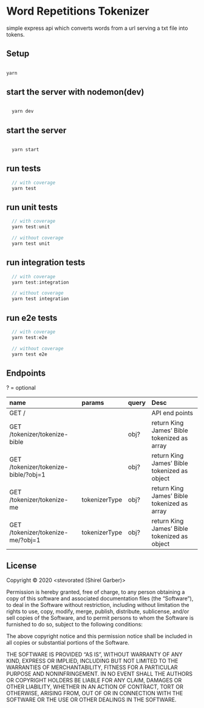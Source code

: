 # Word Repetitions Tokenizer

simple express api which converts words from a url serving a txt file into tokens.

## Setup

```javascript

yarn

```

## start the server with nodemon(dev)

```javascript

  yarn dev

```

## start the server

```javascript

  yarn start

```

## run tests

```javascript
  // with coverage
  yarn test

```

## run unit tests

```javascript
  // with coverage
  yarn test:unit

  // without coverage
  yarn test unit

```

## run integration tests

```javascript
  // with coverage
  yarn test:integration

  // without coverage
  yarn test integration

```

## run e2e tests

```javascript
  // with coverage
  yarn test:e2e

  // without coverage
  yarn test e2e

```

## Endpoints

? = optional

| name                                 | params        | query | Desc                                         |
| :----------------------------------- | :------------ | :---- | :------------------------------------------- |
| GET /                                |               |       | API end points                               |
| GET /tokenizer/tokenize-bible        |               | obj?  | return King James’ Bible tokenized as array  |
| GET /tokenizer/tokenize-bible/?obj=1 |               | obj?  | return King James’ Bible tokenized as object |
| GET /tokenizer/tokenize-me           | tokenizerType | obj?  | return King James’ Bible tokenized as array  |
| GET /tokenizer/tokenize-me/?obj=1    | tokenizerType | obj?  | return King James’ Bible tokenized as object |

## License

Copyright © 2020 <stevorated (Shirel Garber)>

Permission is hereby granted, free of charge, to any person obtaining a copy of this software and associated documentation files (the “Software”), to deal in the Software without restriction, including without limitation the rights to use, copy, modify, merge, publish, distribute, sublicense, and/or sell copies of the Software, and to permit persons to whom the Software is furnished to do so, subject to the following conditions:

The above copyright notice and this permission notice shall be included in all copies or substantial portions of the Software.

THE SOFTWARE IS PROVIDED “AS IS”, WITHOUT WARRANTY OF ANY KIND, EXPRESS OR IMPLIED, INCLUDING BUT NOT LIMITED TO THE WARRANTIES OF MERCHANTABILITY, FITNESS FOR A PARTICULAR PURPOSE AND NONINFRINGEMENT. IN NO EVENT SHALL THE AUTHORS OR COPYRIGHT HOLDERS BE LIABLE FOR ANY CLAIM, DAMAGES OR OTHER LIABILITY, WHETHER IN AN ACTION OF CONTRACT, TORT OR OTHERWISE, ARISING FROM, OUT OF OR IN CONNECTION WITH THE SOFTWARE OR THE USE OR OTHER DEALINGS IN THE SOFTWARE.
